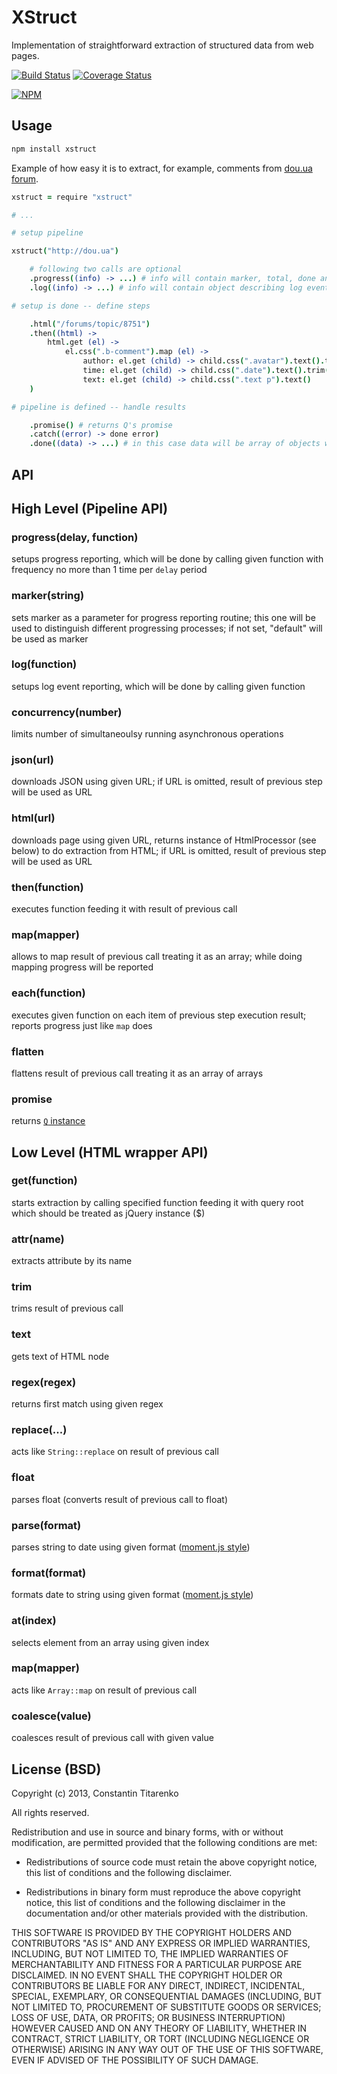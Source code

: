 XStruct
=======

Implementation of straightforward extraction of structured data from web pages.

[![Build Status](https://secure.travis-ci.org/titarenko/node-xstruct.png?branch=master)](https://travis-ci.org/titarenko/node-xstruct) [![Coverage Status](https://coveralls.io/repos/titarenko/node-xstruct/badge.png)](https://coveralls.io/r/titarenko/node-xstruct)

[![NPM](https://nodei.co/npm/xstruct.png?downloads=true&stars=true)](https://nodei.co/npm/xstruct/)

Usage
-----

```bash
npm install xstruct
```

Example of how easy it is to extract, for example, comments from [dou.ua forum](http://dou.ua/forum).

```coffee
xstruct = require "xstruct"

# ...

# setup pipeline

xstruct("http://dou.ua")

	# following two calls are optional
	.progress((info) -> ...) # info will contain marker, total, done and fraction (which is done/total) properties  
	.log((info) -> ...) # info will contain object describing log event

# setup is done -- define steps

	.html("/forums/topic/8751")
	.then((html) -> 
		html.get (el) -> 
			el.css(".b-comment").map (el) ->
				author: el.get (child) -> child.css(".avatar").text().trim()
				time: el.get (child) -> child.css(".date").text().trim()
				text: el.get (child) -> child.css(".text p").text()
	)

# pipeline is defined -- handle results

	.promise() # returns Q's promise
	.catch((error) -> done error)
	.done((data) -> ...) # in this case data will be array of objects with "author", "time" and "text" properties 
```

API
---

## High Level (Pipeline API)

### progress(delay, function)

setups progress reporting, which will be done by calling given function with frequency no more than 1 time per `delay` period

### marker(string)

sets marker as a parameter for progress reporting routine; this one will be used to distinguish different progressing processes; if not set, "default" will be used as marker

### log(function)

setups log event reporting, which will be done by calling given function


### concurrency(number)

limits number of simultaneoulsy running asynchronous operations

### json(url)

downloads JSON using given URL; if URL is omitted, result of previous step will be used as URL

### html(url)

downloads page using given URL, returns instance of HtmlProcessor (see below) to do extraction from HTML; if URL is omitted, result of previous step will be used as URL

### then(function)

executes function feeding it with result of previous call

### map(mapper)

allows to map result of previous call treating it as an array; while doing mapping progress will be reported

### each(function)

executes given function on each item of previous step execution result; reports progress just like `map` does 

### flatten

flattens result of previous call treating it as an array of arrays

### promise

returns [`Q` instance](https://github.com/kriskowal/q)

## Low Level (HTML wrapper API)

### get(function)

starts extraction by calling specified function feeding it with query root which should be treated as jQuery instance ($)

### attr(name)

extracts attribute by its name

### trim

trims result of previous call

### text

gets text of HTML node

### regex(regex)

returns first match using given regex

### replace(...)

acts like `String::replace` on result of previous call

### float

parses float (converts result of previous call to float)

### parse(format)

parses string to date using given format ([moment.js style](http://momentjs.com/docs/#/parsing/string-format/))

### format(format)

formats date to string using given format ([moment.js style](http://momentjs.com/docs/#/parsing/string-format/))

### at(index)

selects element from an array using given index

### map(mapper)

acts like `Array::map` on result of previous call

### coalesce(value)

coalesces result of previous call with given value

License (BSD)
-------------

Copyright (c) 2013, Constantin Titarenko

All rights reserved.

Redistribution and use in source and binary forms, with or without modification, are permitted provided that the following conditions are met:

* Redistributions of source code must retain the above copyright notice, this list of conditions and the following disclaimer.

* Redistributions in binary form must reproduce the above copyright notice, this list of conditions and the following disclaimer in the documentation and/or other materials provided with the distribution.

THIS SOFTWARE IS PROVIDED BY THE COPYRIGHT HOLDERS AND CONTRIBUTORS "AS IS" AND ANY EXPRESS OR IMPLIED WARRANTIES, INCLUDING, BUT NOT LIMITED TO, THE IMPLIED WARRANTIES OF MERCHANTABILITY AND FITNESS FOR A PARTICULAR PURPOSE ARE DISCLAIMED. IN NO EVENT SHALL THE COPYRIGHT HOLDER OR CONTRIBUTORS BE LIABLE FOR ANY DIRECT, INDIRECT, INCIDENTAL, SPECIAL, EXEMPLARY, OR CONSEQUENTIAL DAMAGES (INCLUDING, BUT NOT LIMITED TO, PROCUREMENT OF SUBSTITUTE GOODS OR SERVICES; LOSS OF USE, DATA, OR PROFITS; OR BUSINESS INTERRUPTION) HOWEVER CAUSED AND ON ANY THEORY OF LIABILITY, WHETHER IN CONTRACT, STRICT LIABILITY, OR TORT (INCLUDING NEGLIGENCE OR OTHERWISE) ARISING IN ANY WAY OUT OF THE USE OF THIS SOFTWARE, EVEN IF ADVISED OF THE POSSIBILITY OF SUCH DAMAGE.
